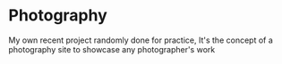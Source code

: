 # Photography
My own recent project randomly done for practice, It's the concept of a photography site to showcase any photographer's work
